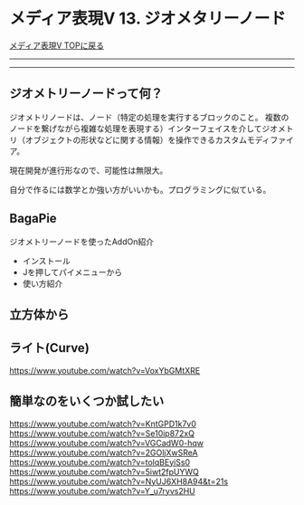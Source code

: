 # メディア表現V 13. ジオメタリーノード

[メディア表現V TOPに戻る](./index.md)

---

---


## ジオメトリーノードって何？
ジオメトリノードは、ノード（特定の処理を実行するブロックのこと。 複数のノードを繋げながら複雑な処理を表現する）インターフェイスを介してジオメトリ（オブジェクトの形状などに関する情報）を操作できるカスタムモディファイア。

現在開発が進行形なので、可能性は無限大。

自分で作るには数学とか強い方がいいかも。プログラミングに似ている。

## BagaPie
ジオメトリーノードを使ったAddOn紹介
- インストール
- Jを押してパイメニューから
- 使い方紹介

## 立方体から

## ライト(Curve)
https://www.youtube.com/watch?v=VoxYbGMtXRE

## 簡単なのをいくつか試したい
https://www.youtube.com/watch?v=KntGPD1k7v0
https://www.youtube.com/watch?v=Se10ip872xQ
https://www.youtube.com/watch?v=VGCadW0-hqw
https://www.youtube.com/watch?v=2GOljXwSReA
https://www.youtube.com/watch?v=tolqBEyiSs0
https://www.youtube.com/watch?v=5iwt2fpUYWQ
https://www.youtube.com/watch?v=NyUJ6XH8A94&t=21s
https://www.youtube.com/watch?v=Y_u7ryvs2HU
